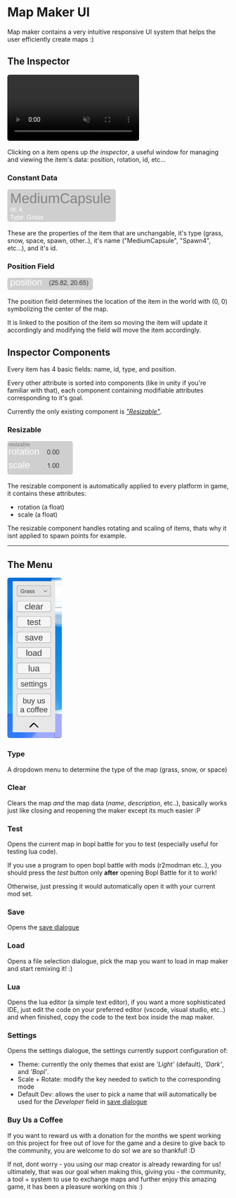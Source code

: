# Map Maker UI

Map maker contains a very intuitive responsive UI system that helps the user efficiently create maps :)

## The Inspector

<video autoplay loop muted playsinline style="border-radius: 5px;">
  <source src="./gifs/inspector.mp4" type="video/mp4">
  Your browser does not support the video tag.
</video>

Clicking on a item opens up *the inspector*, a useful window for managing and viewing the item's data: position, rotation, id, etc...

### Constant Data

<img src="./gifs/constant.png" alt="spawn all" style="border-radius: 5px;" />

These are the properties of the item that are unchangable, it's type (grass, snow, space, spawn, other..), it's name ("MediumCapsule", "Spawn4", etc...), and it's id.

### Position Field

<img src="./gifs/position.png" alt="spawn all" style="border-radius: 5px;" />

The position field determines the location of the item in the world with (0, 0) symbolizing the center of the map.

It is linked to the position of the item so moving the item will update it accordingly and modifying the field will move the item accordingly.

## Inspector Components

Every item has 4 basic fields: name, id, type, and position.

Every other attribute is sorted into components (like in unity if you're familiar with that), each component containing modifiable attributes corresponding to it's goal.

Currently the only existing component is [*"Resizable"*](#resizable).

### Resizable

<img src="./gifs/resizable.png" alt="spawn all" style="border-radius: 5px;" />

The resizable component is automatically applied to every platform in game, it contains these attributes:

- rotation (a float)
- scale (a float)

The resizable component handles rotating and scaling of items, thats why it isnt applied to spawn points for example.

---

## The Menu

<img src="./gifs/menu.png" alt="spawn all" style="border-radius: 5px;" />

### Type
A dropdown menu to determine the type of the map (grass, snow, or space)

### Clear
Clears the map *and* the map data (*name*, *description*, etc..), basically works just like closing and reopening the maker except its much easier :P

### Test
Opens the current map in bopl battle for you to test (especially useful for testing lua code).

If you use a program to open bopl battle with mods (r2modman etc..), you should press the *test* button only **after** opening Bopl Battle for it to work!

Otherwise, just pressing it would automatically open it with your current mod set.

### Save
Opens the [save dialogue](/makerguide/finish.md#save-dialogue)

### Load
Opens a file selection dialogue, pick the map you want to load in map maker and start remixing it! :)

### Lua
Opens the lua editor (a simple text editor), if you want a more sophisticated IDE, just edit the code on your preferred editor (vscode, visual studio, etc..) and when finished, copy the code to the text box inside the map maker.

### Settings
Opens the settings dialogue, the settings currently support configuration of:

* Theme: currently the only themes that exist are *'Light'* (default), *'Dark'*, and *'Bopl'*.
* Scale + Rotate: modify the key needed to swtich to the corresponding mode
* Default Dev: allows the user to pick a name that will automatically be used for the *Developer* field in [save dialogue](/makerguide/finish.md#save-dialogue)

### Buy Us a Coffee
If you want to reward us with a donation for the months we spent working on this project for free out of love for the game and a desire to give back to the community, you are welcome to do so! we are so thankful! :D

If not, dont worry - you using our map creator is already rewarding for us! ultimately, that was our goal when making this, giving you - the community, a tool + system to use to exchange maps and further enjoy this amazing game, it has been a pleasure working on this :)